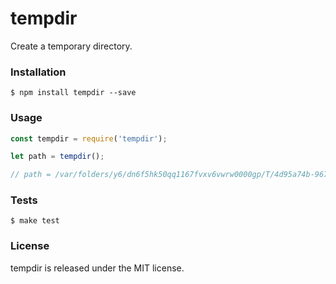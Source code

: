 # tempdir

Create a temporary directory.


### Installation

```
$ npm install tempdir --save
```


### Usage

```javascript
const tempdir = require('tempdir');

let path = tempdir();

// path = /var/folders/y6/dn6f5hk50qq1167fvxv6vwrw0000gp/T/4d95a74b-9676-447d-ae08-fdeb6e281609
```


### Tests

```
$ make test
```


### License

tempdir is released under the MIT license.
